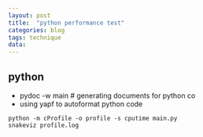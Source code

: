 ```yaml
---
layout: post
title:  "python performance test"
categories: blog
tags: technique
data: 
---
```

## python

- pydoc -w main # generating documents for python co
- using yapf to autoformat python code

```
python -m cProfile -o profile -s cputime main.py
snakeviz profile.log
```


